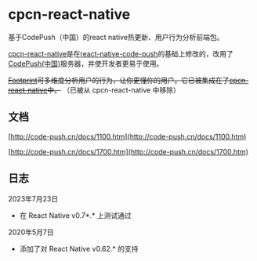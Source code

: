 # cpcn-react-native
基于CodePush（中国）的react native热更新、用户行为分析前端包。

[cpcn-react-native](https://github.com/caoyongfeng0214/cpcn-react-native)是在[react-native-code-push](https://github.com/Microsoft/react-native-code-push)的基础上修改的，改用了[CodePush(中国)](http://code-push.cn)服务器，并使开发者更易于使用。

~~[Footprint](http://code-push.cn/docs/1700.htm)可多维度分析用户的行为，让你更懂你的用户。它已被集成在了[cpcn-react-native](http://code-push.cn/docs/1100.htm)中。~~ （已被从 cpcn-react-native 中移除）

## 文档
[http://code-push.cn/docs/1100.htm](http://code-push.cn/docs/1100.htm)

[http://code-push.cn/docs/1700.htm](http://code-push.cn/docs/1700.htm)

## 日志
2023年7月23日
* 在 React Native v0.7*.* 上测试通过

2020年5月7日
* 添加了对 React Native v0.62.* 的支持
